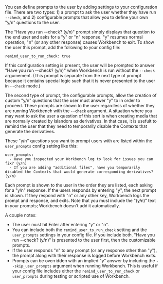 You can define prompts to the user by adding settings to your configuration file. There are two types: 1) a prompt to ask the user whether they have run `--check`, and 2) configurable prompts that allow you to define your own "y/n" questions to the user.

The "Have you run --check? (y/n)" prompt simply displays that question to the end user and asks for a "y" or "n" response. "y" resumes normal operation, "n" (or any other response) causes Workbench to exit. To show the user this prompt, add the following to your config file:

`remind_user_to_run_check: true`

If this configuration setting is present, the user will be prompted to answer "Have you run --check? (y/n)" when Workbench is run without the `--check` argumement. (This prompt is separate from the next type of prompt because it contains special logic such that it is never presented to the user in `--check` mode.)

The second type of prompt, the configurable prompts, allow the creation of custom "y/n" questions that the user must answer "y" to in order to proceed. These prompts are shown to the user regardless of whether they are running Workbench with the `--check` argument. A situation where you may want to ask the user a question of this sort is when creating media that are normally created by Islandora as derivatives. In that case, it is usefult to remind the user that they need to temporarily disable the Contexts that generate the derivatives.

These "y/n" questions you want to prompt users with are listed within the `user_prompts` config setting like this:

```
user_prompts:
  - Have you inspected your Workbench log to look for issues you can fix? (y/n)
  - If you are adding "additional files", have you temporarily disabled the Contexts that would generate corresponding derivatives? (y/n)
```

Each prompt is shown to the user in the order they are listed, each asking for a "y/n" response. If the users responds by entering "y", the next prompt is shown. If they respond with "n" or any other key, Workbench logs the prompt and response, and exits. Note that you must include the "(y/n)" text in your prompts; Workbench doesn't add it automatically.

A couple notes:

* The user must hit Enter after entering "y" or "n".
* You can include both the `remind_user_to_run_check` setting and the `user_prompts` settings in your config file. If you include both, "Have you run --check? (y/n)" is presented to the user first, then the customizable prompts.
* If the user responds  "n" to any prompt (or any response other than "y"), the prompt along with their response is logged before Workbench exits.
* Prompts can be overridden with an implied "y" answer by including the `--skip_user_prompts` argument when running Workbench. This is useful if your config file includes either the `remind_user_to_run_check` or `user_prompts` during testing or scripted use of Workbench.

